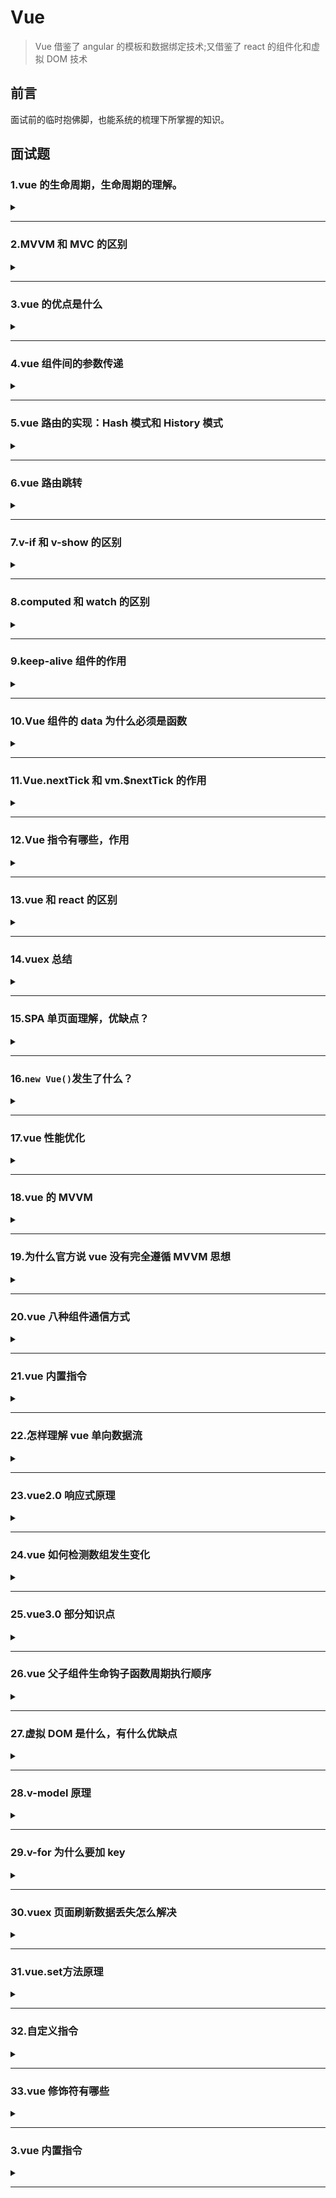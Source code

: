 # Vue

> Vue 借鉴了 angular 的模板和数据绑定技术;又借鉴了 react 的组件化和虚拟 DOM 技术

## 前言

面试前的临时抱佛脚，也能系统的梳理下所掌握的知识。

## 面试题

### 1.vue 的生命周期，生命周期的理解。

<details><summary><b></b></summary>
<p>

#### 答案:

> **创建**=>**挂载**=>**更新**=>**销毁**（也就是我们常说的**八个阶段**：`创建前/后`，`挂载前/后`，`更新前/后`，`销毁前/后`）。
>
> 含义：Vue 实例从创建到销毁的过程，就是生命周期。从开始创建、初始化数据、编译模板、挂载 Dom===>渲染、更新===>渲染销毁等一系列过程，称之为 Vue 的生命周期。
>
> 作用：Vue 的生命周期有多个事件钩子，让我们在控制整个 Vue 实例的过程时更容易形成好的逻辑。
>
> 第一次页面加载会触发的钩子函数：`beforeCreate`、`created`、`beforeMount`、`mounted`。
>
> Dom 渲染在哪个周期就已经完成：`mounted`。
>
> Vue 的页面请求一般放在哪个生命周期：`created`和`mounted`（区别：mounted 周期中 Dom 已经渲染完成，再去请求数据，就会有空壳 Dom 的情况，会影响布局；而 created 周期中操作 Dom 节点会找不到 Dom）。

如下图（vue 生命周期官网）：  
![vue生命周期](https://cn.vuejs.org/images/lifecycle.png)

上图理解：  
首先需要我们去执行一个实例`new Vue()`，首先执行了 init(init 是 vue 组件默认去执行的)，这时是事件和生命钩子的初始化（`Init Events&Lifecycle`）;  
在实例初始化之后（`Init Events&Lifecycle`）调用了 beforeCreate,此时事件已经好了，也能开始生命周期了（读取配置项，加载生命周期的方法）。

> **说明：这个时候 this 不能使用，data 中的数据、methods 的方法，以及 watcher 中的事件都不能获得**；

接着初始化 inject、provide、state 属性（设置 data、methods、computed...等配置项），也就是`Init injections(注射)&reactivity(反应性)`。在实例调用完成后他会立即调用 created。在这一步，实例已经完成以下配置：数据观测（data observer）、属性和方法的运算、watch/event 事件回调；然而挂载阶段还没开始，$el 属性目前不可见。所以在 init 的时候，事件已经调用了，因此在 beforeCreate 的时候不要修改 data 里面赋值的数据，最早也要在 created 里面做（添加一些行为）。

> **说明：created 这个时候可以操作 vue 中的数据和方法，但是还不能对 dom 节点进行操作**

当 created 完成之后，它会去判断，instance（实例）里面是否含有 el 对象`has 'el' option`。如果没有的话，它就会挂载`when vm.$mounted(el) is called`,然后走下一步，判断是否有模板`has 'template' option`;如果有的话，他就会直接跳到下一步，判断是否有模板`has 'template' option`。  
如果有模板'template'，就会把 template 解析成一个 render function。通过 render 函数去渲染创建 Dom 树`compile template into render function`；如果没有模板'template'，就编译 el 对象外层 html 作为模板`compile el's outerHtml as template`。  
beforeMount 再有了 render 函数的时候才会执行，此时$el 和 data 都初始化了，但是在挂载前为虚拟的 Dom 节点。

> **说明：$el 属性已经存在，是虚拟 Dom，只是数据未挂载到模板中**

然后继续执行 render 函数，当执行完 render 函数之后，也就是 el 被新创建的 vm.$el替换`Create vm.$el and replace 'el' with it`，并且挂载到实例上去之后就会调用 mounted 这个钩子。  
在 mounted 挂载完成，dom 树已经完成渲染到页面，可进行 dom 操作。但是它不会承诺所有的子组件也都一起被挂载，如果希望等到整个视图都渲染完毕，可以用 vm.$nextTick()。

> **说明：挂载完毕，这时 Dom 节点被渲染到文档内，dom 操作在此时能正常进行**

当数据有更新，就会调用 beforeUpdate，然后虚拟 dom 重新渲染补丁，以最小 dom 开支来重新渲染 dom`Virtual Dom re-render and patch`。

> **说明：beforeUpdate 是指 view 层的数据变化前，不是 data 中数据改变前触发，因为 Vue 是数据驱动的。这里适合在更新之前访问现有 Dom，比如手动移除已添加的事件监听器**

然后就是 updated 执行。由于数据更改导致的虚拟 Dom 重新渲染和打补丁，在这之后会调用该钩子。当该钩子被调用时，组件 Dom 已经更新，所以你现在可以执行依赖于 DOM 的操作。然而在大多数情况，应该避免在此期间更改状态。如果要更改相应状态，最好使用计算属性或 watcher 取而代之。

> **注意：updated 不会承诺所有的子组件也都会被重构。如果你希望整个视图都重绘完毕，可以用 vm.$nectTick()替换掉 uopdated**  
> **说明： view 层的数据更新后，data 中的数据通 beforeUpdate，都是更新完以后的。**

beforeDestroy：实例在销毁之前调用，在这还能访问实例的数据`when vm.$destory() is called`。  
当组件销毁时，beforeDestroy 执行，清除 watcher、子组件、事件监听器等`Teardown watchers,child components and event listeners`。

> **说明：实例在组件销毁之前调用，在这一步，实例完全可用**

destroyed：Vue 实例销毁后调用，调用后，Vue 实例指示的所有东西会解绑，所有事件监听器会被移除，所有子实例也会被销毁。

> **说明：执行 destroy 方法后，对 data 改变不会触发周期函数，此时，Vue 实例已经解除事件监听和 dom 绑定，但是 Dom 结构依然存在**

</p>
</details>

---

### 2.MVVM 和 MVC 的区别

<details><summary><b></b></summary>
<p>

#### 答案:

mvc 和 mvvm 其实区别并不大，都是一种设计思想。主要是 mvc 的 controller 演变成 mvvm 的 viewModel。mvvm 主要解决了 mvc 中的大量的 Dom 操作是页面的渲染性能降低，加载速度变慢，影响用户体验。和当 model 频繁发生变化，开发者需要主动更新到 view。

</p>
</details>

---

### 3.vue 的优点是什么

<details><summary><b></b></summary>
<p>

#### 答案:

- 1.低耦合：视图`View`可以独立`Model`变化和修改，一个`ViewModel`可以绑定到不同的`View`上，当`View`变化的时候`Model`可以不变，当`Model`变化的时候`View`也可以不变。
- 2.可重用性：可以把一些视图逻辑放在一个`ViewModel`里面，让很多`View`重用这段视图逻辑。
- 3.独立开发：开发人员可以专注于业务逻辑和数据开发`ViewModel`,设计人员可以专注于页面设计，使用 Expression Blend 可以容易设计界面并生成 xml 代码。
- 4.可测试：界面素来是比较难于测试的，而现在测试可以针对`ViewModel`来写。
</p>
</details>

---

### 4.vue 组件间的参数传递

<details><summary><b></b></summary>
<p>

#### 答案:

- 父组件与子组件传值：

  > 父组件传给子组件：子组件通过`props`方法接收数据；  
  > 子组件传给父组件：`$emit`方法传递。

- 兄弟组件间传值：
  > `eventBus`：就是创建一个实践中心，相当于中转站，可以用它来传递事件和接收事件；  
  > `vuex`：适合比较大项目，具体看需求。
  </p>
  </details>

---

### 5.vue 路由的实现：Hash 模式和 History 模式

<details><summary><b></b></summary>
<p>

#### 答案:

- **Hash 模式**：是一种把前路由的路径用井号#拼接在真实 URL 后面的模式。当#后面的路径发生变化时，浏览器不会重新发起请求，而是会触发`haschange`事件。  
  特点：hash 虽然在 URL 中，但是不被包括在 HTTP 请求中；用来指导浏览器动作，对服务端的安全无用，hash 不会重加载页面。  
  优点：浏览器的兼容性比较好，支持 IE8。  
  缺点：路径在井号#后面，比较丑。  
  读取：`window.location.hash`。

- **History 模式**：history 采用 HTML5 的新特性；且提供两个方法：`pushState()`,`replaceState()`可以对浏览器历史记录栈进行修改，以及`popState`事件监听到状态变更。  
监听 popState 事件，该事件能监听到：用户点击浏览器前进后退的动作；手动调用 history 的`back`,`forward`和`go`方法。不能监听到：history 的`pushState()`、`replaceState()`。  
优点：理解比较正规，没有井号。  
缺点：兼容性不如 hash，且需要服务器支持，否则一刷新就 404 了。
</p>
</details>

---

### 6.vue 路由跳转

<details><summary><b></b></summary>
<p>

#### 答案:

声明式（标签跳转）

```javascript
<router-link :to="index></router-link>
```

编程式（js 跳转）

```javascript
router.push("index");
```

</p>
</details>

---

### 7.v-if 和 v-show 的区别

<details><summary><b></b></summary>
<p>

#### 答案:

- `v-if`：用于条件性渲染一块内容，这块内容只会在指令表达式返回`true`的时候被渲染。
- `v-show`：`v-show`的元素始终会被渲染保留在 DOM 中。`v-show`只是简单的切换元素 css 的 display。

区别：  
1.`v-show`是 css 显隐切换，v-if 是完整的销毁和重新创建;  
2.使用频繁切换的时候用`v-show`，运行较少改变时用`v-if`;  
3.`v-if`是条件渲染，当 false 的时候不会渲染，页面也不会有 html 标签生成，`v-show`则是不管为 true 或者 false，html 元素都存在，只是 css 样式 display 的显隐;  
4.当我们需要经常切换某个元素的显隐时，使用`v-show`更加节省性能，当只需要一次切换时，使用`v-if`更加合理。

</p>
</details>

---

### 8.computed 和 watch 的区别

<details><summary><b></b></summary>
<p>

#### 答案:

- `computed`：

> `computed`是计算属性，也就是计算值，更多用于计算值的场景;  
> 具有缓存性，`computed`的值在`getter`执行后是会缓存的，只有在它依赖的属性值改变之后，下一次获取`computed`的值时重新调用对应的`getter`来计算;  
> `computed`更适用于比较消耗性能的场景。

- `watch`：

> `watch`更多的是[观察]的作用，类似某些数据的监听回调，用于观察 props 和$emit 或者本组件的值，当数据变化时来执行回调进行后续操作;  
> 无缓存性，页面重新渲染时值不变化也会执行。

小结：

> 当需要进行数值计算时，而且依赖于其他数据，可以把这个数据设计为`computed`;  
> 当需要在某个数据变化做一些事情，使用`watch`来观察这个数据的变化。

</p>
</details>

---

### 9.keep-alive 组件的作用

<details><summary><b></b></summary>
<p>

#### 答案:

`<keep-alive></keep-alive>`包裹动态组件时，会缓存不活动的组件实例，主要用于保留组件状态或避免重复渲染。

> 比如有一个列表和一个详情，那么用户就会经常执行打开详情=>返回列表=>打开详情...这样的话列表和详情就会是一个很高频率打开的页面，那么对列表组件使用`<keep-alive></keep-alive>`进行缓存，这样用户每次返回列表的时候，都能从缓存中快速渲染，而不是重新渲染。

- 常用的两个属性include\exclude允许组件有条件的进行缓存。
- 两个生命周期activated\deactivated,用来得知当前组件是否处于活跃状态。
- keep-alive中还运用了LRU（最近最少使用）的算法，选择最近最久未使用的组件予以淘汰。

</p>
</details>

---

### 10.Vue 组件的 data 为什么必须是函数

<details><summary><b></b></summary>
<p>

#### 答案:

> vue 组件的 data 值不能为对象，因为对象时引用类型，组件可能会被多个实例引用；  
> 组件中的 data 写成一个函数，数据以函数返回值形式定义，这样每复用一次组件，就会返回一份新的 data，类似于每个实例创建一个私有的数据空间，让各个组件实例维护各自的数据；  
> 如果 data 值是对象，将导致多个实例共享一个对象，其中一个组件改变 data 的属性值，其他实例也会受到影响。

</p>
</details>

---

### 11.Vue.nextTick 和 vm.$nextTick 的作用

<details><summary><b></b></summary>
<p>

#### 答案:

**官方**：

> 在下次 DOM 更新循环结束之后执行延迟回调。在修改数据之后立即使用这个方法，获取更新后的 DOM。

Vue 在更新 DOM 时时异步的，当数据发生变化时，Vue 将开启一个一步更新的队列，视图需要等队列的所有数据变化完成之后，再统一进行更新；

如果我们一直在修改相同的数据，异步操作队列还会去重；

等待同一事件循环的所有数据变化完成之后，会将队列中的事件拿来进行处理，进行 Dom 更新。

如果想在修改数据后立刻得到更新后的 DOM 结构，可以使用`Vue.nextTick()`

总结：主要思路就是采用微服务优先的方式调用异步方法去执行 nextTick 包装的方法。

</p>
</details>

---

### 12.Vue 指令有哪些，作用

<details><summary><b></b></summary>
<p>

#### 答案:

- `v-if`:条件渲染指令。用于条件渲染一块内容，这块内容只能只在表达式返回`true`时才会被渲染。  
  `v-show`渲染的元素会始终保留在 DOM 中，`v-show`的切换只是`display`的显隐。
- `v-for`：列表渲染指令。基于数组渲染一个列表。
- `v-bind`：属性绑定指令。给标签属性赋值。  
  `v-text`：属性绑定指令。显示原文本。  
  `v-html`：属性绑定指令。以标签内容显示。
- `v-on`：事件绑定指令。用来监听 DOM 事件，并在触发时运行一些 js 代码。  
  `v-on:click`、  
  `v-on:keydown`、  
  `v-on:mouseover`。
- `v-model`：双向数据绑定指令。给 value 赋值。
</p>
</details>

---

### 13.vue 和 react 的区别

<details><summary><b></b></summary>
<p>

#### 答案:

</p>
</details>

---

### 14.vuex 总结

<details><summary><b></b></summary>
<p>

#### 答案:

vuex 是一种状态管理机制，将全局组件的共享状态抽取出来为一个`store`,以一个单例的模式存在，应用任何一个组件中都可以使用，vuex 更改`state`的唯一途径是通过`mutation`,`mutation`需要`commit`触发，`action`实际触发是`mutation`,其中`mutation`处理同步任务，`action`处理异步任务。

state:定义了应用状态的数据结构，可以在这里设置默认的初始状态。  
getter：允许组件从 store 中获取数据，maoGetter 辅助函数仅仅是 store 中 getter 映射到局部计算属性。  
mutation：唯一改变 store 状态的方法，且必须是同步函数。  
action：用于提交 mutation，而不是直接变更状态，可以包含任意异步操作。  
module：允许将单一的 store 拆分成单个 store，且同时保存在单一的状态树中。

</p>
</details>

---

### 15.SPA 单页面理解，优缺点？

<details><summary><b></b></summary>
<p>

#### 答案:

> SPA(single-page application)仅在 Web 页面初始化时加载响应的 HTML、JavaScript 和 CSS。一旦页面加载完成，SPA 不会因为用户的操作而进行页面的重新加载或跳转；取而代之的是利用路由机制实现 HTML 内容的变换，UI 与用户的交互，避免页面重新加载。

优点：

- 用户体验好，快，内容改变不需要重新加载整个页面，避免不必要的跳转和重复渲染；
- SPA 相对服务器压力小；
- 前后端职责分离，架构清晰，前端进行交互逻辑，后端负责数据处理；

缺点：

- 首屏（初次）加载慢：为实现单页 web 应用功能及显示效果，需要在加载页面的时候将 JavaScript、CSS 统一加载，部分页面按需加载；
- 不利于 SEO：由于所有的内容在一个页面动态替换显示，所以在 SEO 上有着天然的弱势。
</p>
</details>

---

### 16.`new Vue()`发生了什么？

<details><summary><b></b></summary>
<p>

#### 答案:

- `new Vue()`创建 Vue 实例，它内部执行了根实例的初始化过程。
- 具体包括以下操作：  
   选项合并  
   `$children`、`$refs`、`$slots`、`$createElement`等实例的方法初始化  
   自定义时间处理  
   数据响应式处理  
   生命钩子的调用（beforecreate created）  
   可能的挂载
- 总结：`new Vue()`创建了根实例并准备好数据和方法，未来执行挂载时，此过程还会递归的应用于它的子组件上，最终形成一个有紧密关系的组件实例树。

</p>
</details>

---

### 17.vue 性能优化

<details><summary><b></b></summary>
<p>

#### 答案:

1） 编码阶段：

- 尽量减少 data 中的数据，data 中的数据都会增加 getter 和 setter，会收集对应的 watcher；
- 如果需要使用 v-for 给每项元素绑定事件时使用事件代理；
- SPA 页面采用 keep-alive 缓存组件；
- 在更多情况下使用 v-if 替代 v-show；
- key 保证唯一；
- 使用路由懒加载、异步组件；
- 防抖节流；
- 第三方模块按需导入；
- 长列表滚动到可视区动态加载；
- 图片懒加载、不在 HTML 里缩放图像、使用雪碧图（CSS sprite）、使用字体图标（iconfont）、使用 WebP；
- 降低重绘重排的频率和成本；
- CSS 读写分离，不用 js 操作元素样式；

2. 用户体验：

- 骨架屏；
- PWA；
- 使用缓存（客户端缓存，服务端缓存，服务端开启 gzip 压缩）；

3）SEO 优化：

- 预渲染；
- 服务端渲染 SSR；

4）打包优化：

- 压缩代码（注意：不要对图片文件进行 Gzip 压缩）；
- Tree Shaking/Scope Hoisting；
- 使用 cdn 加载第三方模块；
- 多线程打包 happypack；
- splitChunks 抽离公共组件；
- sourceaMap 优化
</p>
</details>

---

### 18.vue 的 MVVM

<details><summary><b></b></summary>
<p>

#### 答案:

ViewModel：做了两件事情达到数据绑定，首先将模型转换为视图，即将后台传递的数据转化成所看到的的页面，实现方式数据绑定；二是将视图转化成模型，即将所看的页面转化成后端数据
，实现方式是 DOM 事件监听。  
MVC 和 MVVM 最大的区别是：实现了 view 和 model 的自动同步，也就是当 model 属性改变时，我们不需要手动操作 DOM 元素，来改变 view 的显示，而是改变属性后，该属性对应的 view 层会自动改变（对应 vue 数据驱动的思想）  
整体看来，MVVM 比 MVC 精简得多，不仅简化了业务与界面的依赖 ，还解决了数据频繁更新的问题，不用再用选择器操作 DOM 元素。因为在 MVVM 中，View 不知道 Model 的存在，View 和 ViewModel 也观察不到 View，这种低耦合模式提高代码的可重用性。

</p>
</details>

---

### 19.为什么官方说 vue 没有完全遵循 MVVM 思想

<details><summary><b></b></summary>
<p>

#### 答案:

严格的 MVVM 要求 View 不能和 Model 直接通信，而 vue 提供了$refs 这个属性，让 Model 可以直接操作 View，违反了这一规定，所以 View 没有完全遵循 MVVM

</p>
</details>

---

### 20.vue 八种组件通信方式

<details><summary><b></b></summary>
<p>

#### 答案:

1.`props`/`$emit`

> 父组件传给子组件：父组件 ':/v-bind',子组件通过`props`方法接收数据；  
> 子组件传给父组件：`$emit`方法传递,父组件'@'接受。

2.`$children`/`$parent`  
指定已创建的实例之父实例，在两者之间建立父子关系，子实例可以用`this.$parent`访问父实例，子实例被推入父实例的`$children` 数组中。  
`this.$parent`/`this.$children[0]`

> 注意：节制的使用`$parent`和`$children`-它们的主要目的是作为访问组件的应急方法更推荐`props`和`events`实现父子组件通信。

3.`provide`/`inject`  
父组件通过`provide`提供变量，然后子组件通过`inject`来注入变量，（官方不推荐在实际业务中使用，但是写组件库时很常见）。

4.`ref`/`refs`  
`ref`被用来给元素或者子组件注册引用信息，引用信息将会注册在父组件的`$refs`对象上。如果在普通的 DOM 元素上使用，引用指向 DOM 元素；如果用在子组件上，引用就会指向组件实例。

> 注意：`$refs`不是响应式的，因此不应该试图用它在模板中做数据绑定。

5.`eventBus`  
`eventBus`（又称为事件总线） 兄弟组件数据传递，这种情况下可以使用事件总线的方式。在 vue 中可以使用它来作为沟通桥梁的概念，就像是所有组件共用相同的事件中心，可以向事件中心注册发送事件或接收事件，所以组件都可以通知其他组件。

> 当项目较大时，就容易造成难以维护的灾难。

1）初始化

```javascript
// event-bus.js
import Vue from "vue";
export const EventBus = new Vue();
```

2)发送事件

```javascript
import { EventBus } from "./event-bus.js";

EventBus.$emit("addition", {
  num: this.num++,
});
```

3)接收事件

```javascript
import { EventBus } from "./event-bus.js";

EventBus.$on("addition", (param) => {
  this.count = this.count + param.num;
});
```

4)移除事件监听者

```javascript
import { EventBus } from "./event-bus.js";

EventBus.$off("addition", {});
```

6.`Vuex`  
解决了`多个视图依赖同一状态`和`来自不同视图的行为需要变更同一状态`的问题。

7.`localStorage`/`sessionStorage`

8.`$attrs`和`$listeners`

</p>
</details>

---

### 21.vue 内置指令

<details><summary><b></b></summary>
<p>

#### 答案:

`v-text`:更新元素的`textContent`。  
`v-html`:更新元素的 innerHTML。容易导致 XSS 攻击，永不在用户提交内容上使用。  
`v-show`:用于切换元素的`display`来进行显隐。  
`v-if`/`v-else`/`v-else-if`:可以配合`template`使用；当和`v-for`使用的时候优先级比`v-if`高。  
`v-for`:基于源数据多次渲染元素或模板块；优先级比`v-if`高，最好不用一起使用，尽量用计算属性去解决；注意增加唯一 key 值，不要使用 index 作为 key。  
`v-on`:普通元素上用于监听 DOM 事件；缩写`@`；自定义元素组件上，监听子组件触发的自定义事件。  
`v-bind`:缩写`:`,用于绑定属性；动态更新 html 元素上的属性。  
`v-model`:在普通标签上，变成 value 和 input 的语法糖，并会处理拼音输入法问题；在组件上，也是处理 value 和 input 语法糖。  
`v-slot`:缩写`#`；提供具名插槽，或需要接收 prop 的默认插槽。  
`v-pre`:跳过这个元素和子元素的编译过程，以此来加快整个项目的编译速度。  
`v-cloak`:这个指令保持在元素上直到关联实例结束编译--解决初始化慢，导致页面闪动的最佳实践。  
`v-once`:定义它的元素和组件只渲染一次，包括元素组件的所有子节点，首次渲染后，不在随数据变化重新渲染，将被视为静态内容。

</p>
</details>

---

### 22.怎样理解 vue 单向数据流

<details><summary><b></b></summary>
<p>

#### 答案:

数据总是从父组件传到子组件，子组件没有权利修改父组件传过来的数据，只能请求父组件对原始数据进行修改。这样会防止子组件意外改变父级组件的状态，从而导致你的应用的数据流向难以理解。

</p>
</details>

---

### 23.vue2.0 响应式原理

<details><summary><b></b></summary>
<p>

#### 答案:

数据劫持+观察者模式

对象内部通过 defineReactive 方法，使用`Object.defineProperty`将属性进行劫持（只会劫持已存在的属性），数组则是重写数组方法来实现。当页面使用对应属性时，每个属性都拥有自己的 dep 属性，存在它所依赖的 watcher（依赖收集），当属性变化后会通知自己对应的 watcher 去更新。

> 对象的新增或删除属性无法被 set 监听到，只有对象本身存在的属性修改才会被劫持。

</p>
</details>

---

### 24.vue 如何检测数组发生变化

<details><summary><b></b></summary>
<p>

#### 答案:

数组考虑性能原因没有用`defineProperty`对数组每一项进行拦截，而是对七对数组方法（push,shift,pop,splice,unshift,sort,reverse）进行重写。

所以 vue 修改数组的索引和长度是无法监控的，需要通过以上 7 种变异方法修改数组才会触发数组对应的 watcher 进行更新。

</p>
</details>

---

### 25.vue3.0 部分知识点

<details><summary><b></b></summary>
<p>

#### 答案:

1)响应式原理的改变，Proxy 取代 Object.defineProperty  
2)组件选项声明方式 Composition api setup  
3)模板语法变化 slot 具名插槽语法，自定义指令 v-moddel 升级  
4)支持 Fragment（多根节点）和 Protal 组件

</p>
</details>

---

### 26.vue 父子组件生命钩子函数周期执行顺序

<details><summary><b></b></summary>
<p>

#### 答案:

加载渲染过程：

> 父 beforeCreate->父 created->父 beforeMount->子 beforecreate->子 created->子 beforeMount->子 mounted->父 mounted。

子组件更新过程：

> 父 beforeUpdate->子 beforeUpdate->子 updated->父 updated

父组件更新过程：

> 父 beforeUpdate->父的 updated

销毁过程：

> 父 beforeDestory->子 beforeDestory->子 destroyed->父 destroyed

</p>
</details>

---

### 27.虚拟 DOM 是什么，有什么优缺点

<details><summary><b></b></summary>
<p>

#### 答案:

由于浏览器操作 DOM 是很昂贵的。频繁操作 DOM 会产生性能问题。

> 本质是用一个原生的 JS 对象去描述一个 DOM 节点，是真实 DOM 的一层抽象。

优点：  
1）保证性能下限：框架的虚拟 DOM 需要适配任何上层 api 可能产生的操作。不需要手动操作 DOM，还能保持不错的性能，保证性能下限。  
2）无需手动操作 DOM。我们无需手动操作 DOM，只需要写好 View-Model 的代码逻辑，框架会根据虚拟 DOM 和数据双向绑定帮我们可预期更新视图，极大提高我们的开发效率。  
3）跨平台：虚拟 DOM 本质上是 javascript 对象，而 DOM 与平台强相关，相比之下，虚拟 DOM 可以进行更方便的跨平台操作，例如服务器渲染，weex 开发等等。

缺点：  
1）无法进行极致优化，虽然虚拟 DOM+合理的优化，足以应用大部分应用的性能需求，但在一些性能要求极高的应用中，虚拟 DOM 无法针对性的极致优化。  
2）首次渲染大量 DOM 时，由于多了一层虚拟 DOM 的计算，会比 innerHTML 插入慢。

</p>
</details>

---

### 28.v-model 原理

<details><summary><b></b></summary>
<p>

#### 答案:

v-model 只是语法糖而已  
v-model 在内部为不同的输入元素使用不同的 property 并抛出不同的事件。

> text 和 textarea 使用 value 和 input 事件  
> checkbox 和 radio 使用 checked 和 change 事件  
> select 将 value 作为 prop，并将 change 作为事件

</p>
</details>

---

### 29.v-for 为什么要加 key

<details><summary><b></b></summary>
<p>

#### 答案:

如果不使用 key，Vue 会使用最大限度减少动态元素并且尽可能尝试的修改/复用相同类型元素的算法。key 是 vue 中 vnode 的唯一标记，通过这个 key，我们 diff 操作更准确，更快速。

更准确：因为带 key 就不是就地复用了，在 sameNode 函数 a.key===b.key 对比中可以避免就地复用的情况，所以更加准确。

更快速：利用 key 的唯一性生成 map 对象来获取对应节点，比遍历方式更快。

</p>
</details>

---

### 30.vuex 页面刷新数据丢失怎么解决

<details><summary><b></b></summary>
<p>

#### 答案:

需要做 vuex 数据持久化，一般使用本地储存的方案来保存数据，可以自己设计储存方案，也可以使用第三方插件。

推荐使用 vuex-persist 插件，他就是为了 vuex 持久化而生的一个插件，不需要你手动存取 storage，而是将状态保存至 cookie 或者 localstorage 中。

</p>
</details>

---

### 31.vue.set方法原理

<details><summary><b></b></summary>
<p>

#### 答案:

修改vue视图不会发生变化的两种情况：

- 在实例创建后，添加新的属性到实例上。（给响应式对象增加属性的时候）
- 直接更改数组下标来更改数组的值。

原理：

因为响应式数据，我们给对象和数组本身增加了`__ob__`属性,代表的是Observer实例，当给对象新增不存在的属性，首先会把新的属性进行响应式跟踪，然后触发对象`__ob__`的dep收集到的watcher去更新，当修改数组索引时我们调用数组的splice去更新数组。

</p>
</details>

---



### 32.自定义指令

<details><summary><b></b></summary>
<p>


#### 答案:

> 有些情况需要对DOM进行底层操作，这个时候会用到自定义指令。
>
> 指令本质上是装饰器，是vue对HTML元素的扩展，给HTML元素增加自定义功能，vue编译DOM时，会找到指令对象，执行指令的相关方法。

五个生命周期：`bind`、`inserted`、`update`、`componentUpdated`、`unbind`。

1. `bind`:只调用一次，指令第一次绑定元素时调用。在这里可以进行一次性的初始化设置。
2. `inserted`:被绑定元素插入父节点时调用，（仅保证父节点存在，但不一定已被插入文档中）。
3. `update`:所在组件的VNode更新时调用，但是可能发生在其子Vnode更新之前，指令的值可能发生了变化，也可能没有。但是你可以通过比较更新前后的值来忽略不必要的模板更新，
4. `componentUpdated`:指令所在的VNode及其子VNode全部更新后调用。
5. `unbind`:只调用一次，指令与元素解绑时调用。

原理：



</p>
</details>

---



### 33.vue 修饰符有哪些

<details><summary><b></b></summary>
<p>

#### 答案:

事件修饰符

- `.stop`：阻止事件继续传播
- `.prevent`：阻止标签默认行为
- `.capture`:
- `.self`:
- `.once`:
- `.passive`:

</p>
</details>

---



### 3.vue 内置指令

<details><summary><b></b></summary>
<p>


#### 答案:

严格的 MVVM 要求 View 不能和 Model 直接通信，而 vue 提供了$refs 这个属性，让 Model 可以直接操作 View，违反了这一规定，所以 View 没有完全遵循 MVVM

</p>
</details>

---

